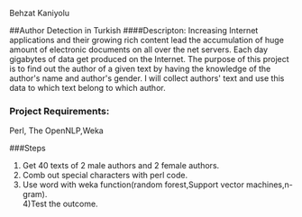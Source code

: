    Behzat Kaniyolu

##Author Detection  in Turkish
####Descripton:
   Increasing Internet applications and their growing rich content lead the accumulation of huge amount of electronic documents on all over the net servers. Each day gigabytes of data get produced on the Internet. The purpose of this project is to find out the author of a given text by having the knowledge of the author's name and author's gender. I  will collect authors' text and use this data to which text belong to which author. 
   
### Project Requirements:
Perl, The OpenNLP,Weka

###Steps
1) Get 40 texts of 2 male authors and 2 female authors.
2) Comb out special characters with perl code.
3) Use word with weka function(random forest,Support vector machines,n-gram).  
4)Test the outcome.    
